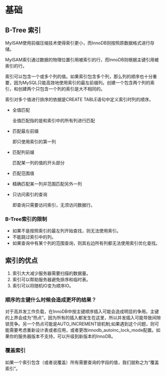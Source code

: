 # 基础

## B-Tree 索引

MyISAM使用前缀压缩技术使得索引更小，而InnoDB则按照原数据格式进行存储。

MyISAM索引通过数据的物理位置引用被索引的行，而InnoDB则根据主键引用被索引的行。

索引可以包含一个或多个列的值。如果索引包含多个列，那么列的顺序也十分重要，因为MySQL只能高效地使用索引的最左前缀列。创建一个包含两个列的索引，和创建两个只包含一个列的索引是大不相同的。

索引对多个值进行排序的依据是CREATE TABLE语句中定义索引时列的顺序。

- 全值匹配

  全值匹配指的是和索引中的所有列进行匹配

- 匹配最左前缀

  即只使用索引的第一列

- 匹配列前缀

  匹配某一列的值的开头部分

- 匹配范围值

- 精确匹配某一列并范围匹配另外一列

- 只访问索引的查询

  即查询只需要访问索引，无须访问数据行。

### B-Tree索引的限制

- 如果不是按照索引的最左列开始查找，则无法使用索引。
- 不能跳过索引中的列。
- 如果查询中有某个列的范围查询，则其右边所有列都无法使用索引优化查找。

## 索引的优点 

1. 索引大大减少服务器需要扫描的数据量。
2. 索引可以帮助服务器避免排序和临时表。
3. 索引可以将随机IO变为顺序IO。

### 顺序的主键什么时候会造成更坏的结果？

对于高并发工作负载，在InnoDB中按主键顺序插入可能会造成明显的争用。主键的上界会成为“热点”。因为所有的插入都发生在这里，所以并发插入可能导致间隙锁竞争。另一个热点可能是AUTO_INCREMENT锁机制;如果遇到这个问题，则可能需要考虑重新设计表或者应用，或者更改innodb_autoinc_lock_mode配置。如果你的服务器版本不支持，可以升级到新版本的InnoDB。

### 覆盖索引

如果一个索引包含（或者说覆盖）所有需要查询的字段的值，我们就称之为“覆盖索引”。